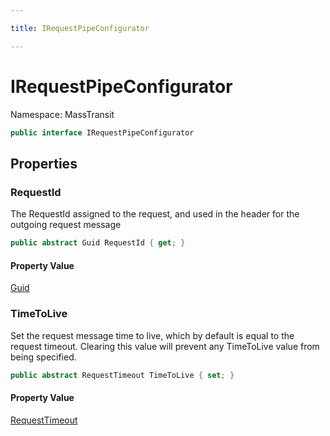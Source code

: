 ```yaml
---

title: IRequestPipeConfigurator

---
```


# IRequestPipeConfigurator

Namespace: MassTransit

```csharp
public interface IRequestPipeConfigurator
```

## Properties

### **RequestId**

The RequestId assigned to the request, and used in the header for the outgoing request message

```csharp
public abstract Guid RequestId { get; }
```

#### Property Value

[Guid](https://learn.microsoft.com/en-us/dotnet/api/system.guid)<br/>

### **TimeToLive**

Set the request message time to live, which by default is equal to the request timeout. Clearing this value
 will prevent any TimeToLive value from being specified.

```csharp
public abstract RequestTimeout TimeToLive { set; }
```

#### Property Value

[RequestTimeout](../masstransit/requesttimeout)<br/>
